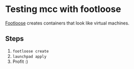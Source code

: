 # Testing mcc with footloose

[Footloose](https://github.com/weaveworks/footloose) creates containers that look like virtual machines.

## Steps

1. `footloose create`
2. `launchpad apply`
3. Profit :)
